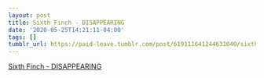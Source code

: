 ```yaml
---
layout: post
title: Sixth Finch - DISAPPEARING
date: '2020-05-25T14:21:11-04:00'
tags: []
tumblr_url: https://paid-leave.tumblr.com/post/619111641244631040/sixth-finch-disappearing
---
```

[Sixth Finch - DISAPPEARING](http://sixthfinch.com/solin2.html)  
